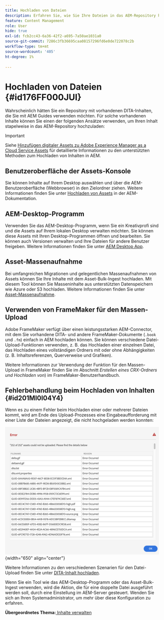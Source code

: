 ```yaml
---
title: Hochladen von Dateien
description: Erfahren Sie, wie Sie Ihre Dateien in das AEM-Repository hochladen und Fehler beheben können. Kennenlernen der Assets-Konsolen-Benutzeroberfläche, des AEM-Desktop-Programms und der Massenaufnahme von Assets und Verwenden von FrameMaker für den Massen-Upload
feature: Content Management
role: User
hide: true
exl-id: fcb2cc43-6a36-42f2-a695-7a50ae1031a0
source-git-commit: 7286c3fb36695caa08157296fd6e0de722078c2b
workflow-type: tm+mt
source-wordcount: '405'
ht-degree: 1%

---
```


# Hochladen von Dateien {#id176FF000JUI}

Wahrscheinlich hätten Sie ein Repository mit vorhandenen DITA-Inhalten, die Sie mit AEM Guides verwenden möchten. Für solche vorhandenen Inhalte können Sie einen der folgenden Ansätze verwenden, um Ihren Inhalt stapelweise in das AEM-Repository hochzuladen:

>[!IMPORTANT]
>
> Siehe [Hinzufügen digitaler Assets zu Adobe Experience Manager as a Cloud Service Assets](https://experienceleague.adobe.com/docs/experience-manager-cloud-service/assets/manage/add-assets.html?lang=de) für detaillierte Informationen zu den unterstützten Methoden zum Hochladen von Inhalten in AEM.

## Benutzeroberfläche der Assets-Konsole

Sie können Inhalte auf Ihrem Desktop auswählen und über die AEM-Benutzeroberfläche \(Webbrowser\) in den Zielordner ziehen. Weitere Informationen finden Sie unter [Hochladen von Assets](https://experienceleague.adobe.com/docs/experience-manager-cloud-service/assets/manage/add-assets.html?lang=de#upload-assets) in der AEM-Dokumentation.

## AEM-Desktop-Programm

Verwenden Sie das AEM-Desktop-Programm, wenn Sie ein Kreativprofi sind und die Assets auf Ihrem lokalen Desktop verwalten möchten. Sie können diese Assets mit Ihren Desktop-Programmen öffnen und bearbeiten. Sie können auch Versionen verwalten und Ihre Dateien für andere Benutzer freigeben. Weitere Informationen finden Sie unter [AEM Desktop App](https://experienceleague.adobe.com/docs/experience-manager-desktop-app/using/using.html?lang=de).

## Asset-Massenaufnahme

Bei umfangreichen Migrationen und gelegentlichen Massenaufnahmen von Assets können Sie Ihre Inhalte mit dem Asset-Bulk-Ingest hochladen. Mit diesem Tool können Sie Masseninhalte aus unterstützten Datenspeichern wie Azure oder S3 hochladen. Weitere Informationen finden Sie unter [Asset-Massenaufnahme](https://experienceleague.adobe.com/docs/experience-manager-cloud-service/assets/manage/add-assets.html?lang=de#asset-bulk-ingestor).

## Verwenden von FrameMaker für den Massen-Upload

Adobe FrameMaker verfügt über einen leistungsstarken AEM-Connector, mit dem Sie vorhandene DITA- und andere FrameMaker-Dokumente \(`.book` und `.fm`\) einfach in AEM hochladen können. Sie können verschiedene Datei-Upload-Funktionen verwenden, z. B. das Hochladen einer einzelnen Datei, das Hochladen eines vollständigen Ordners mit oder ohne Abhängigkeiten \(z. B. Inhaltsreferenzen, Querverweise und Grafiken\).

Weitere Informationen zur Verwendung der Funktion für den Massen-Upload in FrameMaker finden Sie im Abschnitt *Erstellen eines CRX-Ordners und Hochladen von*) im FrameMaker-Benutzerhandbuch.

## Fehlerbehandlung beim Hochladen von Inhalten {#id201MI0I04Y4}

Wenn es zu einem Fehler beim Hochladen einer oder mehrerer Dateien kommt, wird am Ende des Upload-Prozesses eine Eingabeaufforderung mit einer Liste der Dateien angezeigt, die nicht hochgeladen werden konnten:

![](images/uuid-files-failed-to-upload_cs.png){width="650" align="center"}

Weitere Informationen zu den verschiedenen Szenarien für den Datei-Upload finden Sie unter [DITA-Inhalt hochladen](authoring-file-management.md#).

Wenn Sie ein Tool wie das AEM-Desktop-Programm oder das Asset-Bulk-Ingest verwenden, wird die Aktion, die für eine doppelte Datei ausgeführt werden soll, durch eine Einstellung im AEM-Server gesteuert. Wenden Sie sich an Ihren Systemadministrator, um mehr über diese Konfiguration zu erfahren.

**Übergeordnetes Thema:**&#x200B;[&#x200B; Inhalte verwalten](authoring.md)
